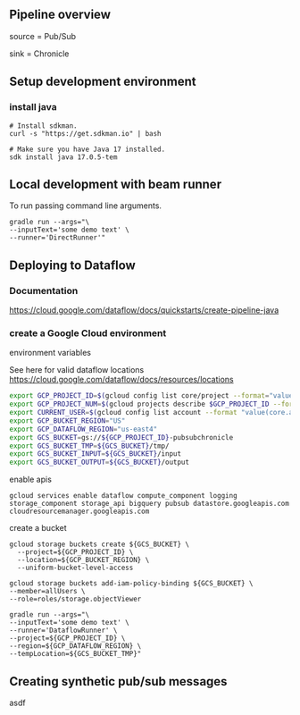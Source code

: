 ## Pipeline overview

source = Pub/Sub

sink = Chronicle

## Setup development environment

### install java

```shell
# Install sdkman.
curl -s "https://get.sdkman.io" | bash

# Make sure you have Java 17 installed.
sdk install java 17.0.5-tem
```

## Local development with beam runner

To run passing command line arguments.

```shell
gradle run --args="\
--inputText='some demo text' \
--runner='DirectRunner'"
```

## Deploying to Dataflow

### Documentation

https://cloud.google.com/dataflow/docs/quickstarts/create-pipeline-java

### create a Google Cloud environment

environment variables 

See here for valid dataflow locations
https://cloud.google.com/dataflow/docs/resources/locations

```sh
export GCP_PROJECT_ID=$(gcloud config list core/project --format="value(core.project)")
export GCP_PROJECT_NUM=$(gcloud projects describe $GCP_PROJECT_ID --format="value(projectNumber)")
export CURRENT_USER=$(gcloud config list account --format "value(core.account)")
export GCP_BUCKET_REGION="US"
export GCP_DATAFLOW_REGION="us-east4"
export GCS_BUCKET=gs://${GCP_PROJECT_ID}-pubsubchronicle
export GCS_BUCKET_TMP=${GCS_BUCKET}/tmp/
export GCS_BUCKET_INPUT=${GCS_BUCKET}/input
export GCS_BUCKET_OUTPUT=${GCS_BUCKET}/output
```

enable apis
```shell
gcloud services enable dataflow compute_component logging storage_component storage_api bigquery pubsub datastore.googleapis.com cloudresourcemanager.googleapis.com
```

create a bucket
```shell
gcloud storage buckets create ${GCS_BUCKET} \
  --project=${GCP_PROJECT_ID} \
  --location=${GCP_BUCKET_REGION} \
  --uniform-bucket-level-access

gcloud storage buckets add-iam-policy-binding ${GCS_BUCKET} \
--member=allUsers \
--role=roles/storage.objectViewer

```

```shell
gradle run --args="\
--inputText='some demo text' \
--runner='DataflowRunner' \
--project=${GCP_PROJECT_ID} \
--region=${GCP_DATAFLOW_REGION} \
--tempLocation=${GCS_BUCKET_TMP}"
```

## Creating synthetic pub/sub messages

asdf
